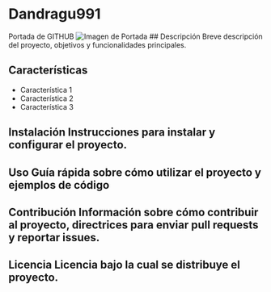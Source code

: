 # Dandragu991
Portada de GITHUB
![Imagen de Portada](url_de_la_imagen) ## Descripción Breve descripción del proyecto, objetivos y funcionalidades principales.
## Características
- Característica 1
- Característica 2
- Característica 3

## Instalación Instrucciones para instalar y configurar el proyecto.

## Uso Guía rápida sobre cómo utilizar el proyecto y ejemplos de código
  
## Contribución Información sobre cómo contribuir al proyecto, directrices para enviar pull requests y reportar issues.
  
## Licencia Licencia bajo la cual se distribuye el proyecto.
